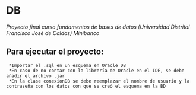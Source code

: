 # DB
_Proyecto final curso fundamentos de bases de datos (Universidad Distrital Francisco José de Caldas)_
_Minibanco_

## Para ejecutar el proyecto:

```
 *Importar el .sql en un esquema en Oracle DB
 *En caso de no contar con la librería de Oracle en el IDE, se debe añadir el archivo .jar
 *En la clase conexionDB se debe reemplazar el nombre de usuario y la contraseña con los datos con que se creó el esquema en la BD
```
